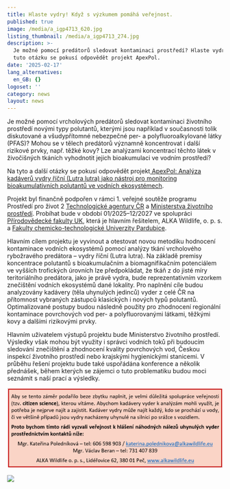 ```yaml
---
title: Hlaste vydry! Když s výzkumem pomáhá veřejnost.
published: true
image: /media/a_igp4713_620.jpg
listing_thumbnail: /media/a_igp4713_274.jpg
description: >-
  Je možné pomocí predátorů sledovat kontaminaci prostředí? Hlaste vydry! Na
  tuto otázku se pokusí odpovědět projekt ApexPol.
date: '2025-02-17'
lang_alternatives:
  en_GB: {}
logoset: ''
category: news
layout: news
---
```



Je možné pomocí vrcholových predátorů sledovat kontaminaci životního prostředí novými typy polutantů, kterými jsou například v současnosti tolik diskutované a všudypřítomné nebezpečné per- a polyfluoroalkylované látky (PFAS)? Mohou se v tělech predátorů významně koncentrovat i další rizikové prvky, např. těžké kovy? Lze analýzami koncentrací těchto látek v živočišných tkáních vyhodnotit jejich bioakumulaci ve vodním prostředí?

Na tyto a další otázky se pokusí odpovědět projekt[ ApexPol: Analýza kadáverů vydry říční (Lutra lutra) jako nástroj pro monitoring bioakumulativních polutantů ve vodních ekosystémech](https://www.alkawildlife.eu/projects/anal%C3%BDza-kad%C3%A1ver%C5%AF-vydry-%C5%99%C3%AD%C4%8Dn%C3%AD-jako-n%C3%A1stroj-pro-monitoring-polutant%C5%AF-ve-vodn%C3%ADch-ekosyst%C3%A9mech).

Projekt byl finančně podpořen v rámci 1. veřejné soutěže programu Prostředí pro život 2 [Technologické agentury ČR](www.tacr.cz) a [Ministerstva životního prostředí](www.mzp.cz). Probíhat bude v období 01/2025–12/2027 ve spolupráci [Přírodovědecké fakulty UK](https://natur.cuni.cz/zivotni-prostredi), která je hlavním řešitelem, ALKA Wildlife, o. p. s. a [Fakulty chemicko-technologické Univerzity Pardubice](https://fcht.upce.cz/).

Hlavním cílem projektu je vyvinout a otestovat novou metodiku hodnocení kontaminace vodních ekosystémů pomocí analýzy tkání vrcholového rybožravého predátora – vydry říční (Lutra lutra). Na základě premisy koncentrace polutantů s bioakumulačním a biomagnifikačním potenciálem ve vyšších trofických úrovních lze předpokládat, že tkáň z do jisté míry teritoriálního predátora, jako je právě vydra, bude reprezentativním vzorkem znečištění vodních ekosystémů dané lokality. Pro naplnění cíle budou analyzovány kadávery (těla uhynulých jedinců) vyder z celé ČR na přítomnost vybraných zástupců klasických i nových typů polutantů. Optimalizované postupy budou následně použity pro zhodnocení regionální kontaminace povrchových vod per- a polyfluorovanými látkami, těžkými kovy a dalšími rizikovými prvky. 

Hlavním uživatelem výstupů projektu bude Ministerstvo životního prostředí. Výsledky však mohou být využity i správci vodních toků při budoucím sledování znečištění a zhodnocení kvality povrchových vod, Českou inspekcí životního prostředí nebo krajskými hygienickými stanicemi. V průběhu řešení projektu bude také uspořádána konference a několik přednášek, během kterých se zájemci o tuto problematiku budou moci seznámit s naší prací a výsledky.

![](/media/vyzva-verejnost-kopie.png)

![](/media/vyzva_pro_studenty_stránka_2.png)
